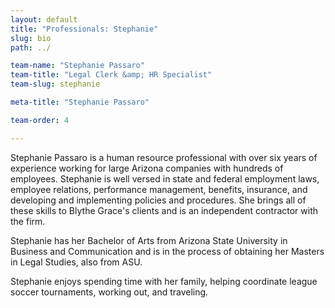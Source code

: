 ```yaml
---
layout: default
title: "Professionals: Stephanie"
slug: bio
path: ../

team-name: "Stephanie Passaro" 
team-title: "Legal Clerk &amp; HR Specialist"
team-slug: stephanie

meta-title: "Stephanie Passaro"

team-order: 4

---
```

<p>Stephanie Passaro is a human resource professional with over six years of experience working for large Arizona companies with hundreds of employees. Stephanie is well versed in state and federal employment laws, employee relations, performance management, benefits, insurance, and developing and implementing policies and procedures. She brings all of these skills to Blythe Grace's clients and is an independent contractor with the firm.</p>
<p>Stephanie has her Bachelor of Arts from Arizona State University in Business and Communication and is in the process of obtaining her Masters in Legal Studies, also from ASU.</p>
<p>Stephanie enjoys spending time with her family, helping coordinate league soccer tournaments, working out, and traveling.</p>